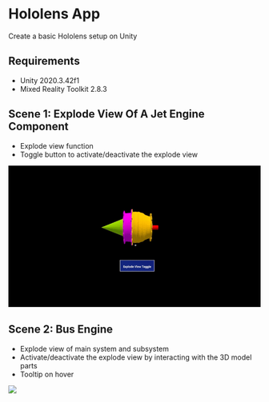 # Hololens App

Create a basic Hololens setup on Unity

## Requirements
 - Unity 2020.3.42f1
 - Mixed Reality Toolkit 2.8.3

## Scene 1: Explode View Of A Jet Engine Component
 - Explode view function
 - Toggle button to activate/deactivate the explode view

![](https://github.com/zettw/HololensApp/blob/main/Media/1-explode.gif)

## Scene 2: Bus Engine
 - Explode view of main system and subsystem
 - Activate/deactivate the explode view by interacting with the 3D model parts
 - Tooltip on hover

![](https://github.com/zettw/HololensApp/blob/main/Media/2-busengine.gif)
